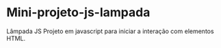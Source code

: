 # Mini-projeto-js-lampada
Lâmpada JS Projeto em javascript para iniciar a interação com elementos HTML.
